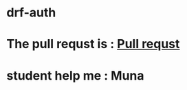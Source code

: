 # drf-auth

# The pull requst is : [Pull requst](https://github.com/shahd1995913/drf-auth/pull/2)
# student help me : Muna
